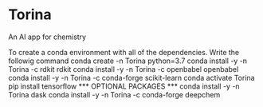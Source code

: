 # Torina
An AI app for chemistry

To create a conda environment with all of the dependencies. Write the followig command
conda create -n Torina python=3.7
conda install -y -n Torina -c rdkit rdkit 
conda install -y -n Torina -c openbabel openbabel
conda install -y -n Torina -c conda-forge scikit-learn
conda activate Torina
pip install tensorflow
*** OPTIONAL PACKAGES ***
conda install -y -n Torina dask
conda install -y -n Torina -c conda-forge deepchem
